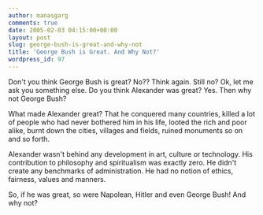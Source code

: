 ```yaml
---
author: manasgarg
comments: true
date: 2005-02-03 04:15:00+00:00
layout: post
slug: george-bush-is-great-and-why-not
title: 'George Bush is Great. And Why Not?'
wordpress_id: 97
---
```


Don't you think George Bush is great? No?? Think again. Still no? Ok, let me ask you something else. Do you think Alexander was great? Yes. Then why not George Bush?

What made Alexander great? That he conquered many countries, killed a lot of people who had never bothered him in his life, looted the rich and poor alike, burnt down the cities, villages and fields, ruined monuments so on and so forth.

Alexander wasn't behind any development in art, culture or technology. His contribution to philosophy and spiritualism was exactly zero. He didn't create any benchmarks of administration. He had no notion of ethics, fairness, values and manners.

So, if he was great, so were Napolean, Hitler and even George Bush! And why not?
